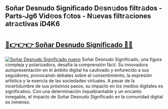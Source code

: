 ## Soñar Desnudo Significado D𝚎sn𝚞dos filtr𝚊dos - Parts-Jg6 Vid𝚎os f𝚘tos - N𝚞evas filtr𝚊ciones atr𝚊ctivas iD4K6

# <h2><a href="http://mbaouur.tromn.icu/?c=So%c3%b1ar+Desnudo+Significado">🔗👉👉👉 Soñar Desnudo Significado 🔗🔗</a></h2>

[![Soñar Desnudo Significado nuevo](https://i.imgur.com/pEAQMta.gif)](http://mbaouur.tromn.icu/?c=So%c3%b1ar+Desnudo+Significado)
Soñar Desnudo Significado, una figura compleja y polarizadora, desafía la comprensión fácil. Su innovadora autopresentación en el ámbito digital ha cautivado y enfurecido a sus seguidores, provocando debates sobre el consentimiento, la expresión artística y la esencia de las sociedades virtuales. A pesar de la incertidumbre de sus próximos pasos, su impacto en los medios digitales es significativo. Con una determinación inquebrantable y un encanto innegable, el impacto de Soñar Desnudo Significado en la comunidad digital es inmenso.
